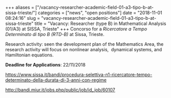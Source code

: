 +++
aliases = ["/vacancy-researcher-academic-field-01-a3-tipo-b-at-sissa-trieste/"]
categories = ["news", "open positions"]
date = "2018-11-01 08:24:16"
slug = "vacancy-researcher-academic-field-01-a3-tipo-b-at-sissa-trieste"
title = "Vacancy: Researcher (type B) in Mathematical Analysis (01/A3) at SISSA, Trieste"
+++
Concorso for a *Ricercatore a Tempo Determinato di tipo B (RTD-B)* at
Sissa, Trieste.

Research activity: seen the development plan of the Mathematics Area,
the research activity will focus on nonlinear analysis,  dynamical
systems, and Hamiltonian equations.

<div class="field-item even">

**Deadline for Applications**: <span class="date-display-single"><span
class="date-display-single">22/11/2018</span></span>

</div>

<div class="field-item even">

<div class="field-item even">

<https://www.sissa.it/bandi/procedura-selettiva-n1-ricercatore-tempo-determinato-della-durata-di-3-anni-con-regime>

</div>

</div>

<http://bandi.miur.it/jobs.php/public/job/id_job/60107>
